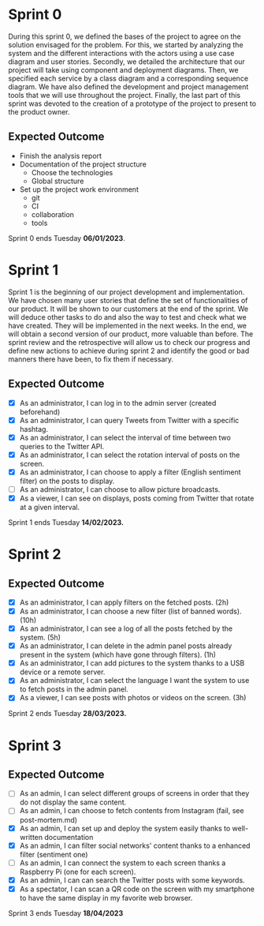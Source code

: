 # Sprint 0

During this sprint 0, we defined the bases of the project to agree on the solution envisaged for the problem. For this, we started by analyzing the system and the different interactions with the actors using a use case diagram and user stories.
Secondly, we detailed the architecture that our project will take using component and deployment diagrams. Then, we specified each service by a class diagram and a corresponding sequence diagram. We have also defined the development and project management tools that we will use throughout the project.
Finally, the last part of this sprint was devoted to the creation of a prototype of the project to present to the product owner.

## Expected Outcome

- Finish the analysis report
- Documentation of the project structure
  - Choose the technologies
  - Global structure
- Set up the project work environment
  - git
  - CI
  - collaboration
  - tools

Sprint 0 ends Tuesday **06/01/2023**.

# Sprint 1

Sprint 1 is the beginning of our project development and implementation. We have chosen many user stories that define the set of functionalities of our product. It will be shown to our customers at the end of the sprint. We will deduce other tasks to do and also the way to test and check what we have created. They will be implemented in the next weeks. In the end, we will obtain a second version of our product, more valuable than before.
The sprint review and the retrospective will allow us to check our progress and define new actions to achieve during sprint 2 and identify the good or bad manners there have been, to fix them if necessary.  

## Expected Outcome

- [x] As an administrator, I can log in to the admin server (created beforehand)
- [x] As an administrator, I can query Tweets from Twitter with a specific hashtag.
- [x] As an administrator, I can select the interval of time between two queries to the Twitter API.
- [x] As an administrator, I can select the rotation interval of posts on the screen.
- [x] As an administrator, I can choose to apply a filter (English sentiment filter) on the posts to display.
- [ ] As an administrator, I can choose to allow picture broadcasts.
- [x] As a viewer, I can see on displays, posts coming from Twitter that rotate at a given interval.

Sprint 1 ends Tuesday **14/02/2023.**

# Sprint 2

 

## Expected Outcome

- [x] As an administrator, I can apply filters on the fetched posts. (2h)
- [x] As an administrator, I can choose a new filter (list of banned words). (10h)
- [x] As an administrator, I can see a log of all the posts fetched by the system. (5h)
- [x] As an administrator, I can delete in the admin panel posts already present in the system (which have gone through filters). (1h)
- [x] As an administrator, I can add pictures to the system thanks to a USB device or a remote server.
- [x] As an administrator, I can select the language I want the system to use to fetch posts in the admin panel.
- [x] As a viewer, I can see posts with photos or videos on the screen. (3h)

Sprint 2 ends Tuesday **28/03/2023.**

# Sprint 3

 
## Expected Outcome

- [ ] As an admin, I can select different groups of screens in order that they do not display the same content.
- [ ] As an admin, I can choose to fetch contents from Instagram (fail, see post-mortem.md)
- [x] As an admin, I can set up and deploy the system easily thanks to well-written documentation 
- [X] As an admin, I can filter social networks' content thanks to a enhanced filter (sentiment one)
- [ ] As an admin, I can connect the system to each screen thanks a Raspberry Pi (one for each screen).
- [x] As an admin, I can can search the Twitter posts with some keywords.
- [X] As a spectator, I can scan a QR code on the screen with my smartphone to have the same display in my favorite web browser.

Sprint 3 ends Tuesday **18/04/2023**
